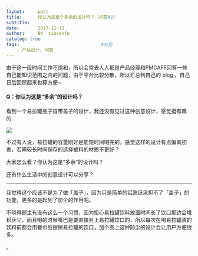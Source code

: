 ```yaml
---
layout:     post
title:      你认为这是个多余的设计吗？（问答#1）
subtitle:   
date:       2017-12-13
author:     BY 	tiesenfu
catalog: true
tags:								#标签
    - 产品设计, 问答
---
```


由于这一段时间工作不饱和，所以会常去人人都是产品经理和PMCAFF回答一些自己能知识范围之内的问题，由于平台比较分散，所以汇总到自己的 blog ，自己日后回顾起来也算方便~


#### Q：你认为这是“多余”的设计吗？
看到一个易拉罐瓶子自带盖子的设计，我还没有见过这种创意设计，感觉挺有趣的：

![](http://ww1.sinaimg.cn/large/8a8395f4gy1fmf7mtwo2aj20jg08nmxo.jpg)

不过有人说，易拉罐的容量刚好是能短时间喝完的，感觉这样的设计有点偏离初衷，若需较长时间保存的选择塑料的材质不更好？

大家怎么看？你认为这是“多余”的设计吗？

还有什么生活中的创意设计可以分享？


---

我觉得这个应该不是为了做「盖子」，因为只是简单的铝箔纸承担不了「盖子」的功能，更多的是起到了防尘的作用吧。

不晓得题主有没有这么一个习惯，因为担心易拉罐饮料放置时间长了饮口那边会堆积灰尘，而且喝的时候嘴巴是要直接对上易拉罐饮口的，所以每次在喝易拉罐装的饮料前都会用餐巾纸擦擦易拉罐的饮口，加个图上这种防尘的设计会让用户方便很多。


。
